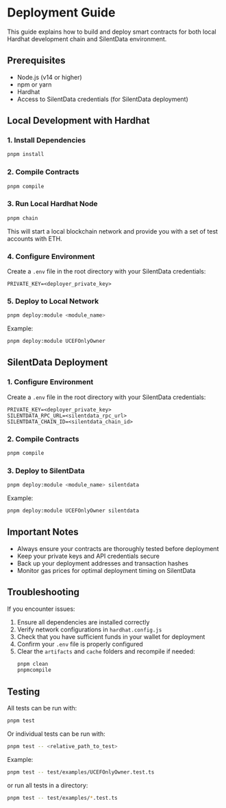 # Deployment Guide

This guide explains how to build and deploy smart contracts for both local Hardhat development chain and SilentData environment.

## Prerequisites

- Node.js (v14 or higher)
- npm or yarn
- Hardhat
- Access to SilentData credentials (for SilentData deployment)

## Local Development with Hardhat

### 1. Install Dependencies

```bash
pnpm install
```

### 2. Compile Contracts

```bash
pnpm compile
```

### 3. Run Local Hardhat Node

```bash
pnpm chain
```

This will start a local blockchain network and provide you with a set of test accounts with ETH.

### 4. Configure Environment

Create a `.env` file in the root directory with your SilentData credentials:

```env
PRIVATE_KEY=<deployer_private_key>
```

### 5. Deploy to Local Network

```bash
pnpm deploy:module <module_name>
```

Example:

```bash
pnpm deploy:module UCEFOnlyOwner
```

## SilentData Deployment

### 1. Configure Environment

Create a `.env` file in the root directory with your SilentData credentials:

```env
PRIVATE_KEY=<deployer_private_key>
SILENTDATA_RPC_URL=<silentdata_rpc_url>
SILENTDATA_CHAIN_ID=<silentdata_chain_id>
```

### 2. Compile Contracts

```bash
pnpm compile
```

### 3. Deploy to SilentData

```bash
pnpm deploy:module <module_name> silentdata
```

Example:

```bash
pnpm deploy:module UCEFOnlyOwner silentdata
```

## Important Notes

- Always ensure your contracts are thoroughly tested before deployment
- Keep your private keys and API credentials secure
- Back up your deployment addresses and transaction hashes
- Monitor gas prices for optimal deployment timing on SilentData

## Troubleshooting

If you encounter issues:

1. Ensure all dependencies are installed correctly
2. Verify network configurations in `hardhat.config.js`
3. Check that you have sufficient funds in your wallet for deployment
4. Confirm your `.env` file is properly configured
5. Clear the `artifacts` and `cache` folders and recompile if needed:
   ```bash
   pnpm clean
   pnpmcompile
   ```

## Testing

All tests can be run with:

```bash
pnpm test
```

Or individual tests can be run with:

```bash
pnpm test -- <relative_path_to_test>
```

Example:

```bash
pnpm test -- test/examples/UCEFOnlyOwner.test.ts
```

or run all tests in a directory:

```bash
pnpm test -- test/examples/*.test.ts
```



